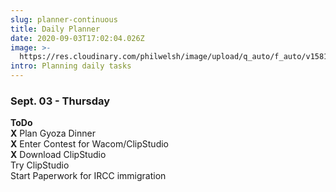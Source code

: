 ```yaml
---
slug: planner-continuous
title: Daily Planner
date: 2020-09-03T17:02:04.026Z
image: >-
  https://res.cloudinary.com/philwelsh/image/upload/q_auto/f_auto/v1581263269/sample.jpg
intro: Planning daily tasks
---
```

### Sept. 03 - Thursday

**ToDo**\
**X** Plan Gyoza Dinner\
**X** Enter Contest for Wacom/ClipStudio\
**X** Download ClipStudio\
Try ClipStudio\
Start Paperwork for IRCC immigration
